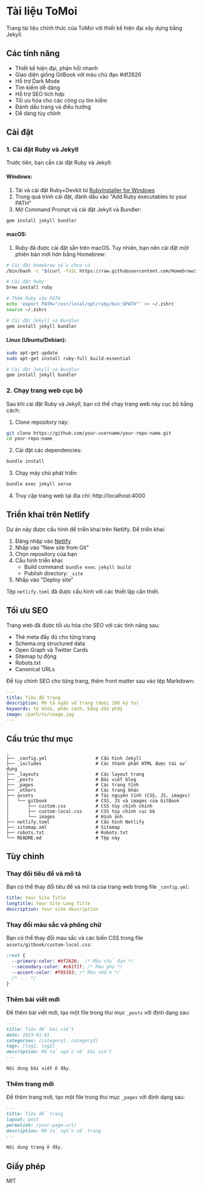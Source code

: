 # Tài liệu ToMoi

Trang tài liệu chính thức của ToMoi với thiết kế hiện đại xây dựng bằng Jekyll.

## Các tính năng

- Thiết kế hiện đại, phản hồi nhanh
- Giao diện giống GitBook với màu chủ đạo #df2626
- Hỗ trợ Dark Mode
- Tìm kiếm dễ dàng
- Hỗ trợ SEO tích hợp
- Tối ưu hóa cho các công cụ tìm kiếm
- Đánh dấu trang và điều hướng
- Dễ dàng tùy chỉnh

## Cài đặt

### 1. Cài đặt Ruby và Jekyll

Trước tiên, bạn cần cài đặt Ruby và Jekyll:

#### Windows:

1. Tải và cài đặt Ruby+Devkit từ [RubyInstaller for Windows](https://rubyinstaller.org/downloads/)
2. Trong quá trình cài đặt, đánh dấu vào "Add Ruby executables to your PATH"
3. Mở Command Prompt và cài đặt Jekyll và Bundler:

```bash
gem install jekyll bundler
```

#### macOS:

1. Ruby đã được cài đặt sẵn trên macOS. Tuy nhiên, bạn nên cài đặt một phiên bản mới hơn bằng Homebrew:

```bash
# Cài đặt Homebrew nếu chưa có
/bin/bash -c "$(curl -fsSL https://raw.githubusercontent.com/Homebrew/install/HEAD/install.sh)"

# Cài đặt Ruby
brew install ruby

# Thêm Ruby vào PATH
echo 'export PATH="/usr/local/opt/ruby/bin:$PATH"' >> ~/.zshrc
source ~/.zshrc

# Cài đặt Jekyll và Bundler
gem install jekyll bundler
```

#### Linux (Ubuntu/Debian):

```bash
sudo apt-get update
sudo apt-get install ruby-full build-essential

# Cài đặt Jekyll và Bundler
gem install jekyll bundler
```

### 2. Chạy trang web cục bộ

Sau khi cài đặt Ruby và Jekyll, bạn có thể chạy trang web này cục bộ bằng cách:

1. Clone repository này:

```bash
git clone https://github.com/your-username/your-repo-name.git
cd your-repo-name
```

2. Cài đặt các dependencies:

```bash
bundle install
```

3. Chạy máy chủ phát triển:

```bash
bundle exec jekyll serve
```

4. Truy cập trang web tại địa chỉ: http://localhost:4000

## Triển khai trên Netlify

Dự án này được cấu hình để triển khai trên Netlify. Để triển khai:

1. Đăng nhập vào [Netlify](https://www.netlify.com/)
2. Nhấp vào "New site from Git"
3. Chọn repository của bạn
4. Cấu hình triển khai:
   - Build command: `bundle exec jekyll build`
   - Publish directory: `_site`
5. Nhấp vào "Deploy site"

Tệp `netlify.toml` đã được cấu hình với các thiết lập cần thiết.

## Tối ưu SEO

Trang web đã được tối ưu hóa cho SEO với các tính năng sau:

- Thẻ meta đầy đủ cho từng trang
- Schema.org structured data
- Open Graph và Twitter Cards
- Sitemap tự động
- Robots.txt
- Canonical URLs

Để tùy chỉnh SEO cho từng trang, thêm front matter sau vào tệp Markdown:

```yaml
---
title: Tiêu đề trang
description: Mô tả ngắn về trang (dưới 160 ký tự)
keywords: từ khóa, phân cách, bằng dấu phẩy
image: /path/to/image.jpg
---
```

## Cấu trúc thư mục

```
.
├── _config.yml                  # Cấu hình Jekyll
├── _includes                    # Các thành phần HTML được tái sử dụng
├── _layouts                     # Các layout trang
├── _posts                       # Bài viết blog
├── _pages                       # Các trang tĩnh
├── _others                      # Các trang khác
├── assets                       # Tài nguyên tĩnh (CSS, JS, images)
│   └── gitbook                  # CSS, JS và images của GitBook
│       ├── custom.css           # CSS tùy chỉnh chính
│       ├── custom-local.css     # CSS tùy chỉnh cục bộ
│       └── images               # Hình ảnh
├── netlify.toml                 # Cấu hình Netlify
├── sitemap.xml                  # Sitemap
├── robots.txt                   # Robots.txt
└── README.md                    # Tệp này
```

## Tùy chỉnh

### Thay đổi tiêu đề và mô tả

Bạn có thể thay đổi tiêu đề và mô tả của trang web trong file `_config.yml`:

```yaml
title: Your Site Title
longtitle: Your Site Long Title
description: Your site description
```

### Thay đổi màu sắc và phông chữ

Bạn có thể thay đổi màu sắc và các biến CSS trong file `assets/gitbook/custom-local.css`:

```css
:root {
  --primary-color: #df2626;  /* Màu chủ đạo */
  --secondary-color: #c61f1f; /* Màu phụ */
  --accent-color: #f85353; /* Màu nhấn */
  /* ... */
}
```

### Thêm bài viết mới

Để thêm bài viết mới, tạo một file trong thư mục `_posts` với định dạng sau:

```markdown
---
title: Tiêu đề bài viết
date: 2023-01-01
categories: [category1, category2]
tags: [tag1, tag2]
description: Mô tả ngắn về bài viết
---

Nội dung bài viết ở đây.
```

### Thêm trang mới

Để thêm trang mới, tạo một file trong thư mục `_pages` với định dạng sau:

```markdown
---
title: Tiêu đề trang
layout: post
permalink: /your-page-url/
description: Mô tả ngắn về trang
---

Nội dung trang ở đây.
```

## Giấy phép

MIT

